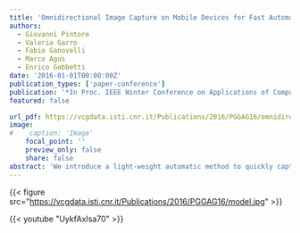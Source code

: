```yaml
---
title: 'Omnidirectional Image Capture on Mobile Devices for Fast Automatic Generation of 2.5D Indoor Maps'
authors:
  - Giovanni Pintore
  - Valeria Garro
  - Fabio Ganovelli
  - Marco Agus
  - Enrico Gobbetti
date: '2016-01-01T00:00:00Z'
publication_types: ['paper-conference']
publication: '*In Proc. IEEE Winter Conference on Applications of Computer Vision (WACV)*'
featured: false

url_pdf: https://vcgdata.isti.cnr.it/Publications/2016/PGGAG16/omnidirectional-image-capture.pdf
image:
#    caption: 'Image'
    focal_point: ''
    preview_only: false
    share: false
abstract: 'We introduce a light-weight automatic method to quickly capture and recover 2.5D multi-room indoor environments scaled to real-world metric dimensions. To minimize the user effort required, we capture and analyze a single omnidirectional image per room using widely available mobile devices. Through a simple tracking of the user movements between rooms, we iterate the process to map and reconstruct entire floor plans. In order to infer 3D clues with a minimal processing and without relying on the presence of texture or detail, we define a specialized spatial transform based on catadioptric theory to highlight the room''s structure in a virtual projection. From this information, we define a parametric model of each room to formalize our problem as a global optimization solved by Levenberg-Marquardt iterations. The effectiveness of the method is demonstrated on several challenging real-world multi-room indoor scenes.'
---
```

{{< figure src="https://vcgdata.isti.cnr.it/Publications/2016/PGGAG16/model.jpg" >}}

{{< youtube "UykfAxIsa70" >}}

